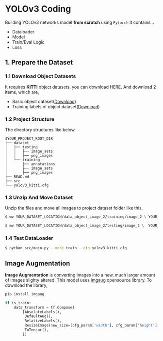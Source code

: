 # YOLOv3 Coding
Building YOLOv3 networks model **from scratch** using `Pytorch`
It contains...
- Dataloader
- Model
- Train/Eval Logic
- Loss

## 1. Prepare the Dataset
### 1.1 Download Object Datasets
It requires **KITTI** object datasets, you can download [HERE](https://www.cvlibs.net/datasets/kitti/eval_object.php?obj_benchmark=2d).
And download 2 items, which are,
- Basic object dataset([Download](https://s3.eu-central-1.amazonaws.com/avg-kitti/data_object_image_2.zip))
- Training labels of object dataset([Download](https://s3.eu-central-1.amazonaws.com/avg-kitti/data_object_label_2.zip))
### 1.2 Project Structure
The directory structures like below.
```
$YOUR_PROJECT_ROOT_DIR
├── dataset
│   ├── testing
│   │   ├── image_sets
│   │   ├── png_images
│   └── training
│       ├── annotations
│       ├── image_sets
│       ├── png_images
├── READ.md
├── src
└── yolov3_kitti.cfg
```
### 1.3 Unzip And Move Dataset
Unzip the files and move all images to project dataset folder like this,
```bash
$ mv YOUR_DATASET_LOCATION/data_object_image_2/training/image_2 \ YOUR_PROJECT_ROOT_DIR/dataset/training/image_sets

$ mv YOUR_DATASET_LOCATION/data_object_image_2/testing/image_2 \  YOUR_PROJECT_ROOT_DIR/dataset/testing/image_sets
```

### 1.4 Test DataLoader
```bash
$ python src/main.py --mode train --cfg yolov3_kitti.cfg
```

## Image Augmentation
**Image Augmentation** is converting images into a new, much larger amount of images slighty altered.
This model uses [imgaug](https://www.github.com/aleju/imgaug) opensource library. To download the library,
```bash
pip install imgaug
```

```python
if is_train:
    data_transform = tf.Compose(
        [AbsoluteLabels(),
         DefaultAug(),
         RelativeLabels(),
         ResizeImage(new_size=(cfg_param['width'], cfg_param['height'])),
         ToTensor(),
        ])
```

